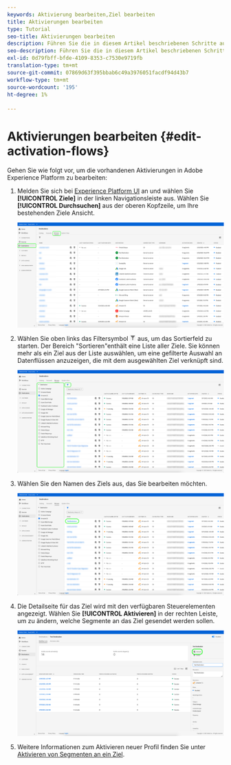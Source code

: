 ```yaml
---
keywords: Aktivierung bearbeiten,Ziel bearbeiten
title: Aktivierungen bearbeiten
type: Tutorial
seo-title: Aktivierungen bearbeiten
description: Führen Sie die in diesem Artikel beschriebenen Schritte aus, um eine vorhandene Aktivierung in Adobe Experience Platform zu bearbeiten.
seo-description: Führen Sie die in diesem Artikel beschriebenen Schritte aus, um eine vorhandene Aktivierung in Adobe Experience Platform zu bearbeiten.
exl-id: 0d79fbff-bfde-4109-8353-c7530e9719fb
translation-type: tm+mt
source-git-commit: 07869d63f395bbab6c49a3976051facdf94d43b7
workflow-type: tm+mt
source-wordcount: '195'
ht-degree: 1%

---
```


# Aktivierungen bearbeiten {#edit-activation-flows}

Gehen Sie wie folgt vor, um die vorhandenen Aktivierungen in Adobe Experience Platform zu bearbeiten:

1. Melden Sie sich bei [Experience Platform UI](https://platform.adobe.com/) an und wählen Sie **[!UICONTROL Ziele]** in der linken Navigationsleiste aus. Wählen Sie **[!UICONTROL Durchsuchen]** aus der oberen Kopfzeile, um Ihre bestehenden Ziele Ansicht.

   ![Ziele durchsuchen](../assets/ui/edit-activation/browse-destinations.png)

2. Wählen Sie oben links das Filtersymbol ![Filtersymbol](../assets/ui/edit-activation/filter.png) aus, um das Sortierfeld zu starten. Der Bereich &quot;Sortieren&quot;enthält eine Liste aller Ziele. Sie können mehr als ein Ziel aus der Liste auswählen, um eine gefilterte Auswahl an Datenflüssen anzuzeigen, die mit dem ausgewählten Ziel verknüpft sind.

   ![Ziele filtern](../assets/ui/edit-activation/filter-destinations.png)

3. Wählen Sie den Namen des Ziels aus, das Sie bearbeiten möchten.

   ![Ziel auswählen](../assets/ui/edit-activation/destination-select.png)

4. Die Detailseite für das Ziel wird mit den verfügbaren Steuerelementen angezeigt. Wählen Sie **[!UICONTROL Aktivieren]** in der rechten Leiste, um zu ändern, welche Segmente an das Ziel gesendet werden sollen.

   ![Zieldetails](../assets/ui/edit-activation/destination-details.png)

5. Weitere Informationen zum Aktivieren neuer Profil finden Sie unter [Aktivieren von Segmenten an ein Ziel](activate-destinations.md).
